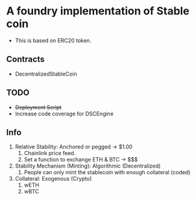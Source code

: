 # A foundry implementation of Stable coin

- This is based on ERC20 token.

## Contracts

- DecentralizedStableCoin

## TODO

- ~~Deployment Script~~
- Increase code coverage for DSCEngine

## Info

1. Relative Stability: Anchored or pegged -> $1.00
   1. Chainlink price feed.
   2. Set a function to exchange ETH & BTC -> $$$
2. Stability Mechanism (Minting): Algorithmic (Decentralized)
   1. People can only mint the stablecoin with enough collateral (coded)
3. Collateral: Exogenous (Crypto)
   1. wETH
   2. wBTC
